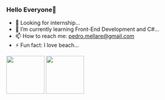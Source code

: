 ### Hello Everyone👋

- 🔭 Looking for internship...
- 🌱 I’m currently learning Front-End Development and C#...
- 📫 How to reach me: pedro.mellare@gmail.com
- ⚡ Fun fact: I love beach...

<img src="https://cdn.jsdelivr.net/gh/devicons/devicon/icons/javascript/javascript-original.svg" height= 100px width= 100px/>
<img src="https://cdn.jsdelivr.net/gh/devicons/devicon/icons/css3/css3-original-wordmark.svg" height= 100px width= 100px/>
